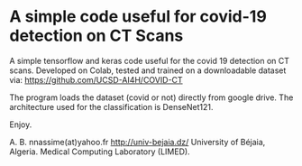 # A simple code useful for covid-19 detection on CT Scans

A simple tensorflow and keras code useful for the covid 19 detection on CT scans. Developed on Colab, tested and trained on a downloadable dataset via: https://github.com/UCSD-AI4H/COVID-CT

The program loads the dataset (covid or not) directly from google drive. The architecture used for the classification is DenseNet121.

Enjoy.

A. B. nnassime(at)yahoo.fr http://univ-bejaia.dz/ University of Béjaia, Algeria. Medical Computing Laboratory (LIMED).
